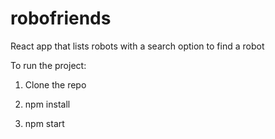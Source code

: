 # robofriends
React app that lists robots with a search option to find a robot

To run the project:

1. Clone the repo

2. npm install

3. npm start
